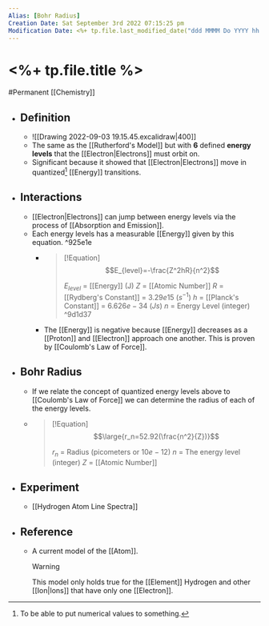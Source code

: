```yaml
---
Alias: [Bohr Radius]
Creation Date: Sat September 3rd 2022 07:15:25 pm 
Modification Date: <%+ tp.file.last_modified_date("ddd MMMM Do YYYY hh:mm:ss a") %>
---
```

# <%+ tp.file.title %>
#Permanent [[Chemistry]]

- ## Definition
	- ![[Drawing 2022-09-03 19.15.45.excalidraw|400]]
	- The same as the [[Rutherford's Model]] but with **6** defined **energy levels** that the [[Electron|Electrons]] must orbit on. 
	- Significant because it showed that [[Electron|Electrons]] move in quantized[^1] [[Energy]] transitions.
- ## Interactions
	- [[Electron|Electrons]] can jump between energy levels via the process of [[Absorption and Emission]].
	- Each energy levels has a measurable [[Energy]] given by this equation. ^925e1e
		- > [!Equation]
		   > $$E_{level}=-\frac{Z^2hR}{n^2}$$
		   > 
		   > $E_{level}$ = [[Energy]] (J)
		   > $Z$ = [[Atomic Number]]
		   > $R$ = [[Rydberg's Constant]] = $3.29e15$ ($s^{-1}$)
		   > $h$ = [[Planck's Constant]] = $6.626e-34$ ($Js$)
		   > $n$ = Energy Level (integer)
		    ^9d1d37
		- The [[Energy]] is negative because [[Energy]] decreases as a [[Proton]] and [[Electron]] approach one another. This is proven by [[Coulomb's Law of Force]].
- ## Bohr Radius
	- If we relate the concept of quantized energy levels above to [[Coulomb's Law of Force]] we can determine the radius of each of the energy levels.
	- > [!Equation]
	  > $$\large{r_n=52.92(\frac{n^2}{Z})}$$
	  > 
	  > $r_n$ = Radius (picometers or $10e-12$)
	  > $n$ = The energy level (integer)
	  > $Z$ = [[Atomic Number]]
- ## Experiment
	- [[Hydrogen Atom Line Spectra]]
- ## Reference
	- A current model of the [[Atom]].
	  > [!Warning]
	  > This model only holds true for the [[Element]] Hydrogen and other [[Ion|Ions]] that have only one [[Electron]].

[^1]: To be able to put numerical values to something.